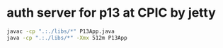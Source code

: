# auth server for p13 at CPIC by jetty
```bash
javac -cp ".:./libs/*" P13App.java
java -cp ".:./libs/*" -Xmx 512m P13App
```

